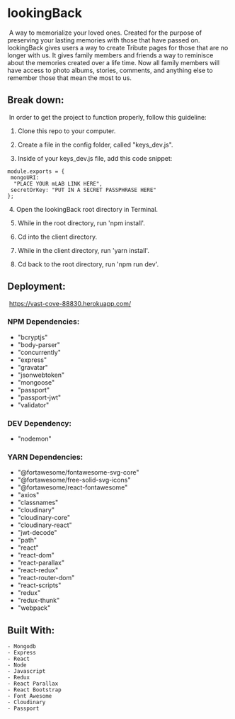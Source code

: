 # lookingBack
​
A way to memorialize your loved ones. Created for the purpose of preserving your lasting memories with those that have passed on. lookingBack gives users a way to create Tribute pages for those that are no longer with us. It gives family members and friends a way to reminisce about the memories created over a life time. Now all family members will have access to photo albums, stories, comments, and anything else to remember those that mean the most to us.
​
## Break down:
​
In order to get the project to function properly, follow this guideline:
​
1. Clone this repo to your computer.

2. Create a file in the config folder, called "keys_dev.js".

3. Inside of your keys_dev.js file, add this code snippet:
​
```
module.exports = {
 mongoURI:
  "PLACE YOUR mLAB LINK HERE",
 secretOrKey: "PUT IN A SECRET PASSPHRASE HERE"
};
```
​
4. Open the lookingBack root directory in Terminal.

5. While in the root directory, run 'npm install'.

6. Cd into the client directory.

7. While in the client directory, run 'yarn install'.

8. Cd back to the root directory, run 'npm run dev'.
​
## Deployment:
​
https://vast-cove-88830.herokuapp.com/
​
### NPM Dependencies:
- "bcryptjs"
- "body-parser"
- "concurrently"
- "express"
- "gravatar"
- "jsonwebtoken"
- "mongoose"
- "passport"
- "passport-jwt"
- "validator"
​
### DEV Dependency:
- "nodemon"
​
### YARN Dependencies:
- "@fortawesome/fontawesome-svg-core"
- "@fortawesome/free-solid-svg-icons"
- "@fortawesome/react-fontawesome"
- "axios"
- "classnames"
- "cloudinary"
- "cloudinary-core"
- "cloudinary-react"
- "jwt-decode"
- "path"
- "react"
- "react-dom"
- "react-parallax"
- "react-redux"
- "react-router-dom"
- "react-scripts"
- "redux"
- "redux-thunk"
- "webpack"
​
## Built With:
```
- Mongodb
- Express
- React
- Node
- Javascript
- Redux
- React Parallax
- React Bootstrap
- Font Awesome
- Cloudinary
- Passport
```

